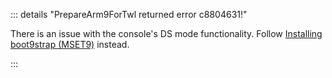 
::: details "PrepareArm9ForTwl returned error c8804631!"

There is an issue with the console's DS mode functionality. Follow [Installing boot9strap (MSET9)](installing-boot9strap-(mset9)) instead.

:::
